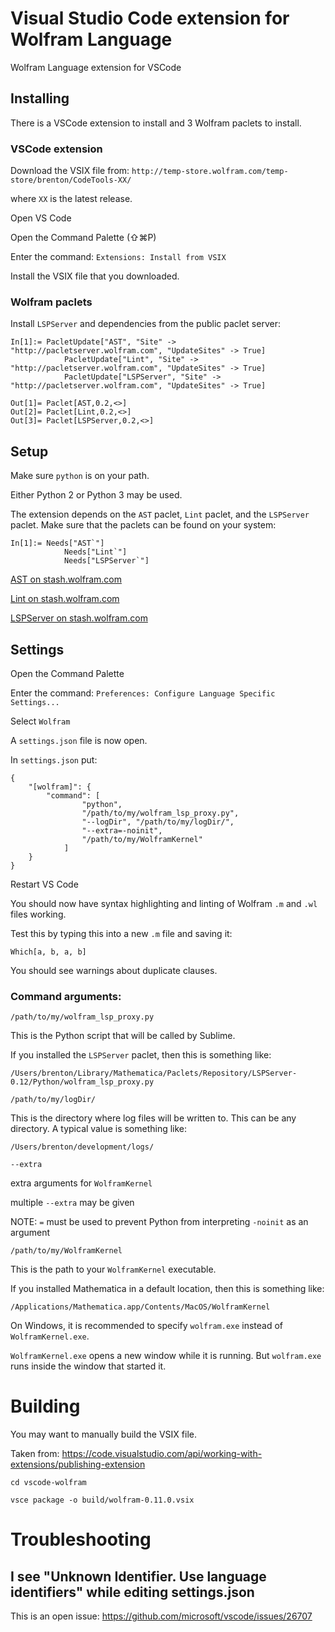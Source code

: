 # Visual Studio Code extension for Wolfram Language

Wolfram Language extension for VSCode

## Installing

There is a VSCode extension to install and 3 Wolfram paclets to install.

### VSCode extension

Download the VSIX file from:
`http://temp-store.wolfram.com/temp-store/brenton/CodeTools-XX/`

where `XX` is the latest release.

Open VS Code

Open the Command Palette (⇧⌘P)

Enter the command:
`Extensions: Install from VSIX`

Install the VSIX file that you downloaded.

### Wolfram paclets

Install `LSPServer` and dependencies from the public paclet server:
```
In[1]:= PacletUpdate["AST", "Site" -> "http://pacletserver.wolfram.com", "UpdateSites" -> True]
            PacletUpdate["Lint", "Site" -> "http://pacletserver.wolfram.com", "UpdateSites" -> True]
            PacletUpdate["LSPServer", "Site" -> "http://pacletserver.wolfram.com", "UpdateSites" -> True]

Out[1]= Paclet[AST,0.2,<>]
Out[2]= Paclet[Lint,0.2,<>]
Out[3]= Paclet[LSPServer,0.2,<>]
```


## Setup

Make sure `python` is on your path.

Either Python 2 or Python 3 may be used.

The extension depends on the `AST` paclet, `Lint` paclet, and the `LSPServer` paclet. Make sure that the paclets can be found on your system: 
```
In[1]:= Needs["AST`"]
			Needs["Lint`"]
			Needs["LSPServer`"]
```

[AST on stash.wolfram.com](https://stash.wolfram.com/projects/COD/repos/ast/browse)

[Lint on stash.wolfram.com](https://stash.wolfram.com/projects/COD/repos/lint/browse)

[LSPServer on stash.wolfram.com](https://stash.wolfram.com/projects/COD/repos/lspserver/browse)


## Settings

Open the Command Palette

Enter the command:
`Preferences: Configure Language Specific Settings...`

Select `Wolfram`

A `settings.json` file is now open.

In `settings.json` put:

```
{
    "[wolfram]": {
        "command": [
        		"python",
        		"/path/to/my/wolfram_lsp_proxy.py",
        		"--logDir", "/path/to/my/logDir/",
        		"--extra=-noinit",
        		"/path/to/my/WolframKernel"
        	]
    }
}
```

Restart VS Code

You should now have syntax highlighting and linting of Wolfram `.m` and `.wl` files working.

Test this by typing this into a new `.m` file and saving it:
```
Which[a, b, a, b]
```

You should see warnings about duplicate clauses.


### Command arguments:

`/path/to/my/wolfram_lsp_proxy.py`

This is the Python script that will be called by Sublime.

If you installed the `LSPServer` paclet, then this is something like:
```
/Users/brenton/Library/Mathematica/Paclets/Repository/LSPServer-0.12/Python/wolfram_lsp_proxy.py
```


`/path/to/my/logDir/`

This is the directory where log files will be written to. This can be any directory. A typical value is something like:
```
/Users/brenton/development/logs/
```


`--extra`

extra arguments for `WolframKernel`

multiple `--extra` may be given

NOTE: `=` must be used to prevent Python from interpreting `-noinit` as an argument


`/path/to/my/WolframKernel`

This is the path to your `WolframKernel` executable.

If you installed Mathematica in a default location, then this is something like:
```
/Applications/Mathematica.app/Contents/MacOS/WolframKernel
```

On Windows, it is recommended to specify `wolfram.exe` instead of `WolframKernel.exe`.

`WolframKernel.exe` opens a new window while it is running. But `wolfram.exe` runs inside the window that started it.


# Building

You may want to manually build the VSIX file.

Taken from:
https://code.visualstudio.com/api/working-with-extensions/publishing-extension

```
cd vscode-wolfram

vsce package -o build/wolfram-0.11.0.vsix

```


# Troubleshooting

## I see "Unknown Identifier. Use language identifiers" while editing settings.json

This is an open issue:
https://github.com/microsoft/vscode/issues/26707
